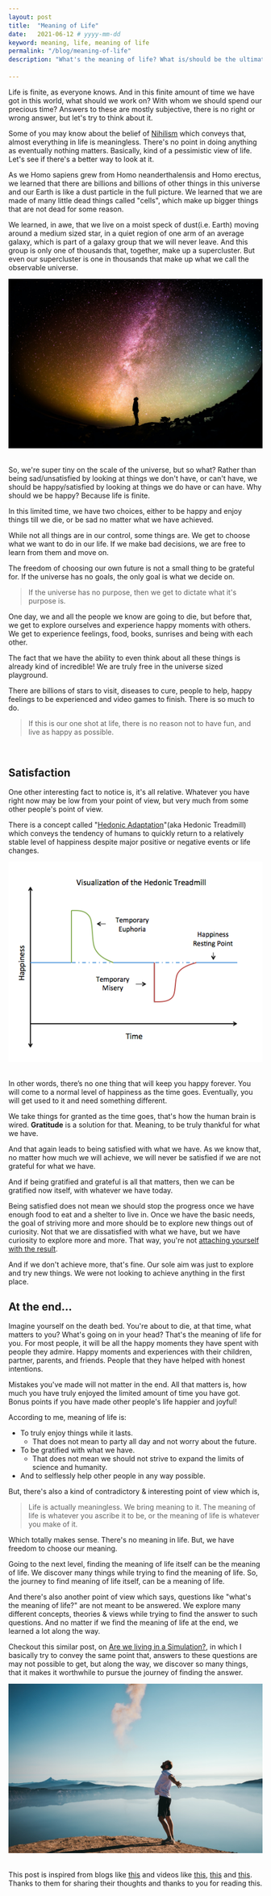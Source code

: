 ```yaml
---
layout: post
title:  "Meaning of Life"
date:   2021-06-12 # yyyy-mm-dd
keyword: meaning, life, meaning of life  
permalink: "/blog/meaning-of-life"
description: "What's the meaning of life? What is/should be the ultimate goal?"

---
```


Life is finite, as everyone knows.
And in this finite amount of time we have got in this world, what should we work on? With whom we should spend our precious time? Answers to these are mostly subjective, there is no right or wrong answer, but let's try to think about it.

Some of you may know about the belief of <a href="https://iep.utm.edu/nihilism/" target="_blank">Nihilism</a> which conveys that, almost everything in life is meaningless.
There's no point in doing anything as eventually nothing matters. Basically, kind of a pessimistic view of life. Let's see if there's a better way to look at it.

As we Homo sapiens grew from Homo neanderthalensis and Homo erectus, we learned that there are billions and billions of other things in this universe and our Earth is like a dust particle in the full picture. We learned that we are made of many little dead things called "cells", which make up bigger things that are not dead for some reason.

We learned, in awe, that we live on a moist speck of dust(i.e. Earth) moving around a medium sized star, in a quiet region of one arm of an average galaxy, which is part of a galaxy group that we will never leave.
And this group is only one of thousands that, together, make up a supercluster. But even our supercluster is one in thousands that make up what we call the observable universe.

<center><img src="../assets/space_human.jpg"/>
</center> 
<br/>

So, we're super tiny on the scale of the universe, but so what? Rather than being sad/unsatisfied by looking at things we don't have, or can't have, we should be happy/satisfied by looking at things we do have or can have. Why should we be happy? Because life is finite.

In this limited time, we have two choices, either to be happy and enjoy things till we die, or be sad no matter what we have achieved.

While not all things are in our control, some things are. We get to choose what we want to do in our life. If we make bad decisions, we are free to learn from them and move on. 

The freedom of choosing our own future is not a small thing to be grateful for. If the universe has no goals, the only goal is what we decide on.

> If the universe has no purpose, then we get to dictate what it's purpose is.

One day, we and all the people we know are going to die, but before that, we get to explore ourselves and experience happy moments with others. We get to experience feelings, food, books, sunrises and being with each other.

The fact that we have the ability to even think about all these things is already kind of incredible! We are truly free in the universe sized playground.

There are billions of stars to visit, diseases to cure, people to help, happy feelings to be experienced and video games to finish. There is so much to do.

> If this is our one shot at life, there is no reason not to have fun, and live as happy as possible.

<br/>

## Satisfaction

One other interesting fact to notice is, it's all relative. Whatever you have right now may be low from your point of view, but very much from some other people's point of view.

There is a concept called "[Hedonic Adaptation](https://en.wikipedia.org/wiki/Hedonic_treadmill)"(aka Hedonic Treadmill) which conveys the tendency of humans to quickly return to a relatively stable level of happiness despite major positive or negative events or life changes.

<center><img src="../assets/hedonic_adaptation.png"/></center> 
<br/>

In other words, there’s no one thing that will keep you happy forever. You will come to a normal level of happiness as the time goes. Eventually, you will get used to it and need something different.

We take things for granted as the time goes, that's how the human brain is wired. <b>Gratitude</b> is a solution for that. Meaning, to be truly thankful for what we have.

And that again leads to being satisfied with what we have. As we know that, no matter how much we will achieve, we will never be satisfied if we are not grateful for what we have.

And if being gratified and grateful is all that matters, then we can be gratified now itself, with whatever we have today.   

Being satisfied does not mean we should stop the progress once we have enough food to eat and a shelter to live in. Once we have the basic needs, the goal of striving more and more should be to explore new things out of curiosity. Not that we are dissatisfied with what we have, but we have curiosity to explore more and more. That way, you're not <a href="https://prashantkikani.com/blog/happy-life" target="_blank">attaching yourself with the result</a>.

And if we don't achieve more, that's fine. Our sole aim was just to explore and try new things. We were not looking to achieve anything in the first place.

## At the end...

Imagine yourself on the death bed. You're about to die, at that time, what matters to you? What's going on in your head? That's the meaning of life for you.
For most people, it will be all the happy moments they have spent with people they admire. Happy moments and experiences with their children, partner, parents, and friends. People that they have helped with honest intentions.

Mistakes you've made will not matter in the end. All that matters is, how much you have truly enjoyed the limited amount of time you have got. Bonus points if you have made other people's life happier and joyful!

According to me, meaning of life is:
- To truly enjoy things while it lasts.
  - That does not mean to party all day and not worry about the future.
- To be gratified with what we have.
  - That does not mean we should not strive to expand the limits of science and humanity.
- And to selflessly help other people in any way possible.

But, there's also a kind of contradictory & interesting point of view which is,

> Life is actually meaningless. We bring meaning to it. The meaning of life is whatever you ascribe it to be, or the meaning of life is whatever you make of it.

Which totally makes sense. There's no meaning in life. But, we have freedom to choose our meaning.

Going to the next level, finding the meaning of life itself can be the meaning of life. We discover many things while trying to find the meaning of life. So, the journey to find meaning of life itself, can be a meaning of life.

And there's also another point of view which says, questions like "what's the meaning of life?" are not meant to be answered. We explore many different concepts, theories & views while trying to find the answer to such questions. And no matter if we find the meaning of life at the end, we learned a lot along the way.

Checkout this similar post, on [Are we living in a Simulation?](https://prashantkikani.com/blog/simulation), in which I basically try to convey the same point that, answers to these questions are may not possible to get, but along the way, we discover so many things, that it makes it worthwhile to pursue the journey of finding the answer.     

<center><img src="../assets/lake_human.jpg"/>
</center> 
<br/>

This post is inspired from blogs like [this](http://www.paulgraham.com/vb.html) and videos like [this](https://youtu.be/JXeJANDKwDc), [this](https://youtu.be/WPPPFqsECz0) and [this](https://youtu.be/MBRqu0YOH14). Thanks to them for sharing their thoughts and thanks to you for reading this.
